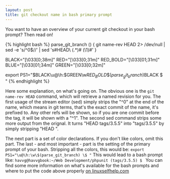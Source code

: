 ```yaml
---
layout: post
title: git checkout name in bash primary prompt
---
```

You want to have an overview of your current git checkout in your bash prompt? Then read on!

{% highlight bash %}
parse_git_branch () {
  git name-rev HEAD 2> /dev/null | sed -e 's/\^0$//' | sed 's#HEAD\ \(.*\)# (\1)#'
}
 
BLACK="\[\033[0;38m\]"
RED="\[\033[0;31m\]"
RED_BOLD="\[\033[01;31m\]"
BLUE="\[\033[01;34m\]"
GREEN="\[\033[0;32m\]"
 
export PS1="$BLACK\u@\h:$GREEN\w$RED_BOLD\$(parse_git_branch)$BLACK \$ "
{% endhighlight %}

Here some explanation, on what's going on. The obvious one is the `git name-rev HEAD` command, which will retrieve a named revision for you. The first usage of the stream editor (sed) simply strips the "^0" at the end of the name, which means in git terms, that's the exact commit of the name, it's prefixed to. Any other refs will be shown, so if you are one commit before the tag, it will be shown with a "^1". The second sed command strips some more output from the orignal. It turns "HEAD tags/3.5.5" into "tags/3.5.5" by simply stripping "HEAD ".

The next part is a set of color declarations. If you don't like colors, omit this part. The last - and most important - part is the setting of the primary prompt of your bash. Stripping all the colors, this would be: `export PS1="\u@\h:\w\$(parse_git_branch) \$ "` This would lead to a bash prompt like: `havvg@havvgbook:~/Web Development/phpunit (tags/3.5.5) $ ` You can find some more information on what's available for the bash prompts and where to put the code above properly [on linuxselfhelp.com](http://www.linuxselfhelp.com/howtos/Bash-Prompt/Bash-Prompt-HOWTO-2.html#bpescapes)

